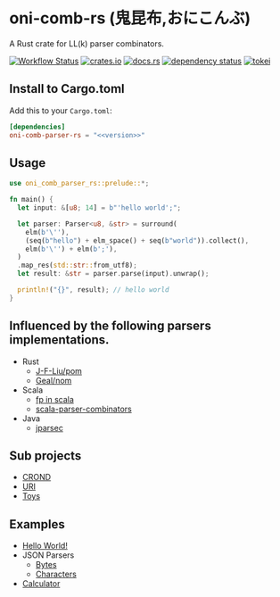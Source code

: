 # oni-comb-rs (鬼昆布,おにこんぶ)

A Rust crate for LL(k) parser combinators.

[![Workflow Status](https://github.com/j5ik2o/parsing-rust/workflows/Rust/badge.svg)](https://github.com/j5ik2o/parsing-rust/actions?query=workflow%3A%22Rust%22)
[![crates.io](https://img.shields.io/crates/v/parsing-rust.svg)](https://crates.io/crates/parsing-rust)
[![docs.rs](https://docs.rs/parsing-rust/badge.svg)](https://docs.rs/parsing-rust)
[![dependency status](https://deps.rs/repo/github/j5ik2o/parsing-rust/status.svg)](https://deps.rs/repo/github/j5ik2o/parsing-rust)
[![tokei](https://tokei.rs/b1/github/j5ik2o/parsing-rust)](https://github.com/XAMPPRocky/tokei)

## Install to Cargo.toml

Add this to your `Cargo.toml`:

```toml
[dependencies]
oni-comb-parser-rs = "<<version>>"
```

## Usage

```rust
use oni_comb_parser_rs::prelude::*;

fn main() {
  let input: &[u8; 14] = b"'hello world';";

  let parser: Parser<u8, &str> = surround(
    elm(b'\''),
    (seq(b"hello") + elm_space() + seq(b"world")).collect(),
    elm(b'\'') + elm(b';'),
  )
  .map_res(std::str::from_utf8);
  let result: &str = parser.parse(input).unwrap();

  println!("{}", result); // hello world
}
```

## Influenced by the following parsers implementations.

- Rust
  - [J-F-Liu/pom](https://github.com/J-F-Liu/pom)
  - [Geal/nom](https://github.com/Geal/nom)
- Scala
  - [fp in scala](https://github.com/fpinscala/fpinscala/blob/first-edition/answers/src/main/scala/fpinscala/parsing)
  - [scala-parser-combinators](https://github.com/scala/scala-parser-combinators)
- Java
  - [jparsec](https://github.com/jparsec/jparsec)

## Sub projects

- [CROND](/crond/src/lib.rs)
- [URI](/uri/)
- [Toys](/toys/)

## Examples

- [Hello World!](/parser/examples/hello_world.rs)
- JSON Parsers
  - [Bytes](/parser/examples/json_byte.rs)
  - [Characters](/parser/examples/json_char.rs)
- [Calculator](/parser/examples/calculator.rs)

